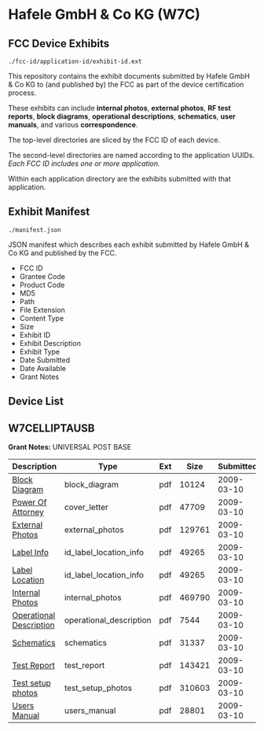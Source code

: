 # Hafele GmbH & Co KG (W7C)
## FCC Device Exhibits

```
./fcc-id/application-id/exhibit-id.ext
```

This repository contains the exhibit documents submitted by Hafele GmbH & Co KG to (and published by) the FCC as part of the device certification process.

These exhibits can include **internal photos**, **external photos**, **RF test reports**, **block diagrams**, **operational descriptions**, **schematics**, **user manuals**, and various **correspondence**.

The top-level directories are sliced by the FCC ID of each device.

The second-level directories are named according to the application UUIDs. *Each FCC ID includes one or more application.*

Within each application directory are the exhibits submitted with that application. 

## Exhibit Manifest

```
./manifest.json
```

JSON manifest which describes each exhibit submitted by Hafele GmbH & Co KG and published by the FCC.

- FCC ID
- Grantee Code
- Product Code
- MD5
- Path
- File Extension
- Content Type
- Size
- Exhibit ID
- Exhibit Description
- Exhibit Type
- Date Submitted
- Date Available
- Grant Notes

## Device List
## W7CELLIPTAUSB
**Grant Notes:** UNIVERSAL POST BASE

| Description | Type | Ext | Size | Submitted | Available |
| ----------- | ---- | --- | ---- | --------- | --------- |
| [Block Diagram](W7CELLIPTAUSB/40c5ee2d09504218e9038b288413c225/1078783.pdf) | block_diagram | pdf | 10124 | 2009-03-10 | 2009-03-10 |
| [Power Of Attorney](W7CELLIPTAUSB/40c5ee2d09504218e9038b288413c225/1078789.pdf) | cover_letter | pdf | 47709 | 2009-03-10 | 2009-03-10 |
| [External Photos](W7CELLIPTAUSB/40c5ee2d09504218e9038b288413c225/1078784.pdf) | external_photos | pdf | 129761 | 2009-03-10 | 2009-03-10 |
| [Label Info](W7CELLIPTAUSB/40c5ee2d09504218e9038b288413c225/1078787.pdf) | id_label_location_info | pdf | 49265 | 2009-03-10 | 2009-03-10 |
| [Label Location](W7CELLIPTAUSB/40c5ee2d09504218e9038b288413c225/1078787.pdf) | id_label_location_info | pdf | 49265 | 2009-03-10 | 2009-03-10 |
| [Internal Photos](W7CELLIPTAUSB/40c5ee2d09504218e9038b288413c225/1078785.pdf) | internal_photos | pdf | 469790 | 2009-03-10 | 2009-03-10 |
| [Operational Description](W7CELLIPTAUSB/40c5ee2d09504218e9038b288413c225/1078788.pdf) | operational_description | pdf | 7544 | 2009-03-10 | 2009-03-10 |
| [Schematics](W7CELLIPTAUSB/40c5ee2d09504218e9038b288413c225/1078790.pdf) | schematics | pdf | 31337 | 2009-03-10 | 2009-03-10 |
| [Test Report](W7CELLIPTAUSB/40c5ee2d09504218e9038b288413c225/1078791.pdf) | test_report | pdf | 143421 | 2009-03-10 | 2009-03-10 |
| [Test setup photos](W7CELLIPTAUSB/40c5ee2d09504218e9038b288413c225/1078792.pdf) | test_setup_photos | pdf | 310603 | 2009-03-10 | 2009-03-10 |
| [Users Manual](W7CELLIPTAUSB/40c5ee2d09504218e9038b288413c225/1078793.pdf) | users_manual | pdf | 28801 | 2009-03-10 | 2009-03-10 |
